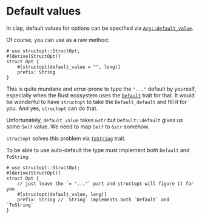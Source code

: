 # Default values


In clap, default values for options can be specified via [`Arg::default_value`].

Of course, you can use as a raw method:
```
# use structopt::StructOpt;
#[derive(StructOpt)]
struct Opt {
    #[structopt(default_value = "", long)]
    prefix: String
}
```

This is quite mundane and error-prone to type the `"..."` default by yourself,
especially when the Rust ecosystem uses the [`Default`] trait for that.
It would be wonderful to have `structopt` to take the `Default_default` and fill it
for you. And yes, `structopt` can do that.

Unfortunately, `default_value` takes `&str` but `Default::default`
gives us some `Self` value. We need to map `Self` to `&str` somehow.

`structopt` solves this problem via [`ToString`] trait.

To be able to use auto-default the type must implement *both* `Default` and `ToString`:

```
# use structopt::StructOpt;
#[derive(StructOpt)]
struct Opt {
    // just leave the `= "..."` part and structopt will figure it for you
    #[structopt(default_value, long)]
    prefix: String // `String` implements both `Default` and `ToString`
}
```

[`Default`]: https://doc.rust-lang.org/std/default/trait.Default.html
[`ToString`]: https://doc.rust-lang.org/std/string/trait.ToString.html
[`Arg::default_value`]: https://docs.rs/clap/2.33.0/clap/struct.Arg.html#method.default_value

